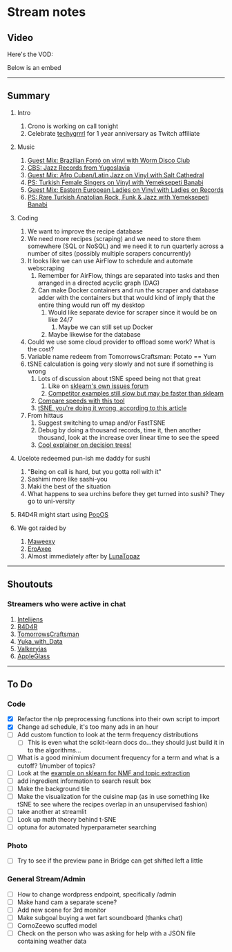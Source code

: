# Stream notes

## Video

Here's the VOD:

Below is an embed

---

## Summary

1. Intro
   1. Crono is working on call tonight
   2. Celebrate [techygrrrl](https://www.twitch.tv/techygrrrl) for 1 year anniversary as Twitch affiliate
2. Music
   1. [Guest Mix: Brazilian Forró on vinyl with Worm Disco Club](https://youtu.be/YVEYtLg5Plk)
   2. [CBS: Jazz Records from Yugoslavia](https://youtu.be/C9vxKrV38s4)
   3. [Guest Mix: Afro Cuban/Latin Jazz on Vinyl with Salt Cathedral](https://youtu.be/aC8KjG9SM30)
   4. [PS: Turkish Female Singers on Vinyl with Yemeksepeti Banabi](https://youtu.be/OIZ7-gY18io)
   5. [Guest Mix: Eastern European Ladies on Vinyl with Ladies on Records](https://youtu.be/5Yk5An-hkQE)
   6. [PS: Rare Turkish Anatolian Rock, Funk & Jazz with Yemeksepeti Banabi](https://youtu.be/9KiCt-7k8pg)

3. Coding
   1. We want to improve the recipe database
   2. We need more recipes (scraping) and we need to store them somewhere (SQL or NoSQL) and we need it to run quarterly across a number of sites (possibly multiple scrapers concurrently)
   3. It looks like we can use AirFlow to schedule and automate webscraping
      1. Remember for AirFlow, things are separated into tasks and then arranged in a directed acyclic graph (DAG)
      2. Can make Docker containers and run the scraper and database adder with the containers but that would kind of imply that the entire thing would run off my desktop
         1. Would like separate device for scraper since it would be on like 24/7
            1. Maybe we can still set up Docker
         2. Maybe likewise for the database
   4. Could we use some cloud provider to offload some work? What is the cost?
   5. Variable name redeem from TomorrowsCraftsman: Potato == Yum
   6. tSNE calculation is going very slowly and not sure if something is wrong
      1. Lots of discussion about tSNE speed being not that great
         1. Like on [sklearn's own issues forum](https://github.com/scikit-learn/scikit-learn/issues/10044)
         2. [Competitor examples still slow but may be faster than sklearn](https://opentsne.readthedocs.io/en/latest/examples/04_large_data_sets/04_large_data_sets.html)
      2. [Compare speeds with this tool](https://projector.tensorflow.org/)
      3. [tSNE, you're doing it wrong, according to this article](https://distill.pub/2016/misread-tsne/)
   7. From hittaus
      1. Suggest switching to umap and/or FastTSNE
      2. Debug by doing a thousand records, time it, then another thousand, look at the increase over linear time to see the speed
      3. [Cool explainer on decision trees!](https://mlu-explain.github.io/decision-tree/)
4. Ucelote redeemed pun-ish me daddy for sushi
   1. "Being on call is hard, but you gotta roll with it"
   2. Sashimi more like sashi-you
   3. Maki the best of the situation
   4. What happens to sea urchins before they get turned into sushi? They go to uni-versity
5. R4D4R might start using [PopOS](https://pop.system76.com/)
6. We got raided by
   1. [Maweexy](https://www.twitch.tv/maweexy)
   2. [EroAxee](https://www.twitch.tv/eroaxee)
   3. Almost immediately after by [LunaTopaz](https://www.twitch.tv/lunatopaz)

---

## Shoutouts

### Streamers who were active in chat

1. [Intelijens](https://www.twitch.tv/intelijens)
2. [R4D4R](https://twitch.tv/r4d4r_live)
3. [TomorrowsCraftsman](https://twitch.tv/TomorrowsCraftsman)
4. [Yuka_with_Data](https://twitch.tv/Yuka_with_Data)
5. [Valkeryias](https://www.twitch.tv/Valkeryias)
6. [AppleGlass](https://www.twitch.tv/AppleGlass)

---

## To Do

### Code

- [X] Refactor the nlp preprocessing functions into their own script to import
- [X] Change ad schedule, it's too many ads in an hour
- [ ] Add custom function to look at the term frequency distributions
  - [ ] This is even what the scikit-learn docs do...they should just build it in to the algorithms...
- [ ] What is a good minimium document frequency for a term and what is a cutoff? 1/number of topics?
- [ ] Look at the [example on sklearn for NMF and topic extraction](https://scikit-learn.org/stable/auto_examples/applications/plot_topics_extraction_with_nmf_lda.html#sphx-glr-auto-examples-applications-plot-topics-extraction-with-nmf-lda-py)
- [ ] add ingredient information to search result box
- [ ] Make the background tile
- [ ] Make the visualization for the cuisine map (as in use something like tSNE to see where the recipes overlap in an unsupervised fashion)
- [ ] take another at streamlit
- [ ] Look up math theory behind t-SNE
- [ ] optuna for automated hyperparameter searching

### Photo

- [ ] Try to see if the preview pane in Bridge can get shifted left a little

### General Stream/Admin

- [ ] How to change wordpress endpoint, specifically /admin
- [ ] Make hand cam a separate scene?
- [ ] Add new scene for 3rd monitor
- [ ] Make subgoal buying a wet fart soundboard (thanks chat)
- [ ] CornoZeewo scuffed model
- [ ] Check on the person who was asking for help with a JSON file containing weather data
